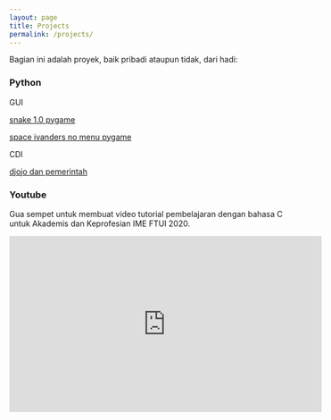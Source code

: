 ```yaml
---
layout: page
title: Projects
permalink: /projects/
---
```

Bagian ini adalah proyek, baik pribadi ataupun tidak, dari hadi:

### Python

GUI

[snake 1.0 pygame](https://github.com/idahdam/snake-game-py)

[space ivanders no menu pygame](https://github.com/idahdam/spaceivanders-no-menu)

CDI

[djojo dan pemerintah](https://github.com/idahdam/djojo-pemerintah-cdi)

### Youtube

Gua sempet untuk membuat video tutorial pembelajaran dengan bahasa C untuk Akademis dan Keprofesian IME FTUI 2020. 

<iframe width="560" height="315" src="https://www.youtube.com/embed/videoseries?list=PLOZZEH47qZjhpuiDByE-e2Napmg9d8MfB" frameborder="0" allow="accelerometer; autoplay; encrypted-media; gyroscope; picture-in-picture" allowfullscreen></iframe>



